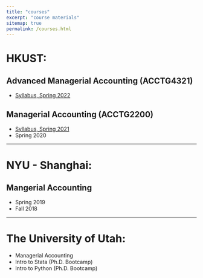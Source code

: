 ```yaml
---
title: "courses"
excerpt: "course materials"
sitemap: true
permalink: /courses.html
---
```


# HKUST:

## Advanced Managerial Accounting (ACCTG4321)
  - [Syllabus, Spring 2022](https://github.com/ArthurHowardMorris/ACCT3210/blob/main/ACCT3210_Syl.pdf)

## Managerial Accounting (ACCTG2200)
  - [Syllabus, Spring 2021](https://github.com/ArthurHowardMorris/ACCT2200_Spr2021_Syllabus)
  - Spring 2020
---
# NYU - Shanghai:

## Mangerial Accounting
  - Spring 2019
  - Fall 2018

---
# The University of Utah:

  - Managerial Accounting
  - Intro to Stata (Ph.D. Bootcamp)
  - Intro to Python (Ph.D. Bootcamp)
